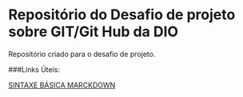 # Repositório do Desafio de projeto sobre GIT/Git Hub da DIO
Repositório criado para o desafio de projeto.

###Links Úteis:

[SINTAXE BÁSICA MARCKDOWN](https://markdown.net.br/sintaxe-basica/)
